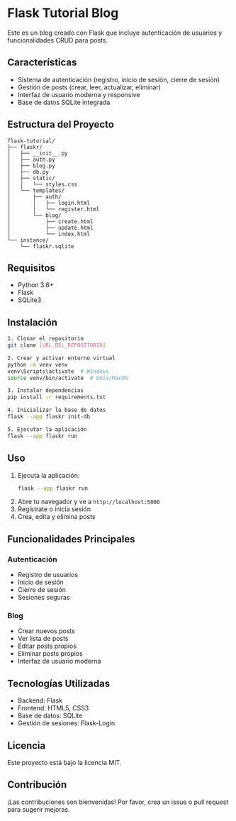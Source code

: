 # Flask Tutorial Blog

Este es un blog creado con Flask que incluye autenticación de usuarios y funcionalidades CRUD para posts.

## Características

- Sistema de autenticación (registro, inicio de sesión, cierre de sesión)
- Gestión de posts (crear, leer, actualizar, eliminar)
- Interfaz de usuario moderna y responsive
- Base de datos SQLite integrada

## Estructura del Proyecto

```
flask-tutorial/
├── flaskr/
│   ├── __init__.py
│   ├── auth.py
│   ├── blog.py
│   ├── db.py
│   ├── static/
│   │   └── styles.css
│   └── templates/
│       ├── auth/
│       │   ├── login.html
│       │   └── register.html
│       └── blog/
│           ├── create.html
│           ├── update.html
│           └── index.html
└── instance/
    └── flaskr.sqlite
```

## Requisitos

- Python 3.6+
- Flask
- SQLite3

## Instalación
```bash
1. Clonar el repositorio
git clone [URL_DEL_REPOSITORIO]

2. Crear y activar entorno virtual
python -m venv venv
venv\Scripts\activate  # Windows
source venv/bin/activate  # Unix/MacOS

3. Instalar dependencias
pip install -r requirements.txt

4. Inicializar la base de datos
flask --app flaskr init-db

5. Ejecutar la aplicación
flask --app flaskr run
```

## Uso

1. Ejecuta la aplicación:
   ```bash
   flask --app flaskr run
   ```
2. Abre tu navegador y ve a `http://localhost:5000`
3. Regístrate o inicia sesión
4. Crea, edita y elimina posts

## Funcionalidades Principales

### Autenticación
- Registro de usuarios
- Inicio de sesión
- Cierre de sesión
- Sesiones seguras

### Blog
- Crear nuevos posts
- Ver lista de posts
- Editar posts propios
- Eliminar posts propios
- Interfaz de usuario moderna

## Tecnologías Utilizadas

- Backend: Flask
- Frontend: HTML5, CSS3
- Base de datos: SQLite
- Gestión de sesiones: Flask-Login

## Licencia

Este proyecto está bajo la licencia MIT.

## Contribución

¡Las contribuciones son bienvenidas! Por favor, crea un issue o pull request para sugerir mejoras.
